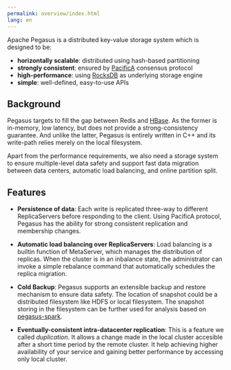 ```yaml
---
permalink: overview/index.html
lang: en
---
```


[PacificA]: https://www.microsoft.com/en-us/research/publication/pacifica-replication-in-log-based-distributed-storage-systems/
[pegasus-rocksdb]: https://github.com/xiaomi/pegasus-rocksdb
[hbase]: https://hbase.apache.org/

Apache Pegasus is a distributed key-value storage system which is designed to be:

- **horizontally scalable**: distributed using hash-based partitioning
- **strongly consistent**: ensured by [PacificA][PacificA] consensus protocol
- **high-performance**: using [RocksDB][pegasus-rocksdb] as underlying storage engine
- **simple**: well-defined, easy-to-use APIs

## Background

Pegasus targets to fill the gap between Redis and [HBase][hbase]. As the former
is in-memory, low latency, but does not provide a strong-consistency guarantee.
And unlike the latter, Pegasus is entirely written in C++ and its write-path
relies merely on the local filesystem.

Apart from the performance requirements, we also need a storage system
to ensure multiple-level data safety and support fast data migration
between data centers, automatic load balancing, and online partition split.

## Features

- **Persistence of data**: Each write is replicated three-way to different ReplicaServers before responding to the client. Using PacificA protocol, Pegasus has the ability for strong consistent replication and membership changes.

- **Automatic load balancing over ReplicaServers**: Load balancing is a builtin function of MetaServer, which manages the distribution of replicas. When the cluster is in an inbalance state, the administrator can invoke a simple rebalance command that automatically schedules the replica migration.

- **Cold Backup**: Pegasus supports an extensible backup and restore mechanism to ensure data safety. The location of snapshot could be a distributed filesystem like HDFS or local filesystem. The snapshot storing in the filesystem can be further used for analysis based on [pegasus-spark](https://github.com/pegasus-kv/pegasus-spark).

- **Eventually-consistent intra-datacenter replication**: This is a feature we called *duplication*. It allows a change made in the local cluster accesible after a short time period by the remote cluster. It help achieving higher availability of your service and gaining better performance by accessing only local cluster.
